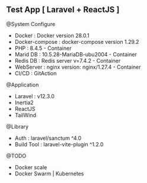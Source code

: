 ## Test App [ Laravel + ReactJS ]

@System Configure
- Docker : Docker version 28.0.1
- Docker-compose : docker-compose version 1.29.2
- PHP : 8.4.5 - Container
- Marid DB : 10.5.28-MariaDB-ubu2004 - Container
- Redis DB : Redis server v=7.4.2 - Container
- WebServer : nginx version: nginx/1.27.4 - Container
- CI/CD : GitAction
 
@Application
- Laravel : v12.3.0
- Inertia2
- ReactJS
- TailWind

@Library
- Auth : laravel/sanctum ^4.0
- Build Tool : laravel-vite-plugin ^1.2.0

@TODO
- Docker scale
- Docker Swarm | Kubernetes
